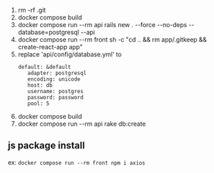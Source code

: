 1. rm -rf .git
1. docker compose build
1. docker compose run --rm api rails new . --force --no-deps --database=postgresql --api
1. docker compose run --rm front sh -c "cd .. && rm app/.gitkeep && create-react-app app"
1. replace 'api/config/database.yml' to
   ```
   default: &default
      adapter: postgresql
      encoding: unicode
      host: db
      username: postgres
      password: password
      pool: 5
   ```
1. docker compose build
1. docker compose run --rm api rake db:create

## js package install
ex: `docker compose run --rm front npm i axios`
